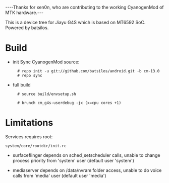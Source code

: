 ----Thanks for xen0n, who are contributing to the working CyanogenMod of MTK hardware.---

This is a device tree for Jiayu G4S which is based on MT6592 SoC. Powered by batsilos.
# Build

* init
  Sync CyanogenMod source:

        # repo init -u git://github.com/batsilos/android.git -b cm-13.0        
        # repo sync

* full build
        
        # source build/envsetup.sh

        # brunch cm_g4s-userdebug -jx (x=cpu cores +1)

# Limitations

Services requires root:

`system/core/rootdir/init.rc`

  * surfaceflinger depends on sched_setscheduler calls, unable to change process priority from 'system' user (default user 'system')

  * mediaserver depends on /data/nvram folder access, unable to do voice calls from 'media' user (default user 'media')
